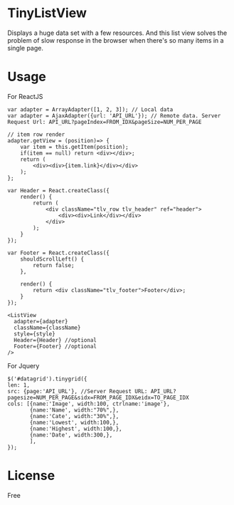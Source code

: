# TinyListView
Displays a huge data set with a few resources. And this list view solves the problem of slow response in the browser when there's so many items in a single page.


# Usage

For ReactJS
```
var adapter = ArrayAdapter([1, 2, 3]); // Local data
var adapter = AjaxAdapter({url: 'API_URL'}); // Remote data. Server Request Url: API_URL?pageIndex=FROM_IDX&pageSize=NUM_PER_PAGE

// item row render
adapter.getView = (position)=> {
	var item = this.getItem(position);
	if(item == null) return <div></div>;
	return (
		<div><div>{item.link}</div></div>
	);
};

var Header = React.createClass({
	render() {
		return (
			<div className="tlv_row tlv_header" ref="header">
				<div><div>Link</div></div>
			</div>
		);
	}
});

var Footer = React.createClass({
	shouldScrollLeft() {
		return false;
	},

	render() {
		return <div className="tlv_footer">Footer</div>;
	}
});

<ListView 
  adapter={adapter}
  className={className}
  style={style}
  Header={Header} //optional
  Footer={Footer} //optional
/>
```

For Jquery
```
$('#datagrid').tinygrid({
len: 1,
src: {page:'API_URL'}, //Server Request URL: API_URL?pagesize=NUM_PER_PAGE&sidx=FROM_PAGE_IDX&eidx=TO_PAGE_IDX
cols: [{name:'Image', width:100, ctrlname:'image'},
       {name:'Name', width:"70%",},
       {name:'Cate', width:"30%",},
       {name:'Lowest', width:100,},
       {name:'Highest', width:100,},
       {name:'Date', width:300,},
       ],
});

```

# License
Free
